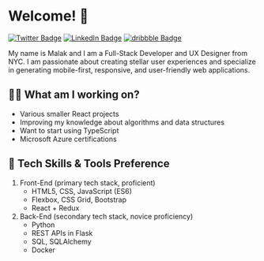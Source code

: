 # Welcome! 👋

[![Twitter Badge](https://img.shields.io/badge/-@malaktayeh-1ca0f1?style=flat-square&labelColor=1ca0f1&logo=twitter&logoColor=white&link=https://twitter.com/malaktayeh)](https://twitter.com/malaktayeh)
[![LinkedIn Badge](https://img.shields.io/badge/-@malaktayeh-1ca0f1?style=flat-square&labelColor=1ca0f1&logo=linkedIn&logoColor=white&link=https://www.linkedin.com/in/malaktayeh/)](https://www.linkedin.com/in/malaktayeh/)
[![dribbble Badge](https://img.shields.io/badge/-@malaktayeh-1ca0f1?style=flat-square&labelColor=1ca0f1&logo=dribbble&logoColor=white&link=https://dribbble.com/malaktayeh)](https://dribbble.com/malaktayeh)

My name is Malak and I am a Full-Stack Developer and UX Designer from NYC.
I am passionate about creating stellar user experiences and specialize in generating mobile-first, responsive, and user-friendly web applications.

## 👩‍💻 What am I working on?
- Various smaller React projects
- Improving my knowledge about algorithms and data structures
- Want to start using TypeScript
- Microsoft Azure certifications

## 🔧 Tech Skills & Tools Preference
1. Front-End (primary tech stack, proficient)
    - HTML5, CSS, JavaScript (ES6)
    - Flexbox, CSS Grid, Bootstrap
    - React + Redux
2. Back-End (secondary tech stack, novice proficiency)
    - Python
    - REST APIs in Flask
    - SQL, SQLAlchemy
    - Docker

<!-- 📊 WakaTime Coding Activity -->
<!--START_SECTION:waka-->
<!--END_SECTION:waka-->
